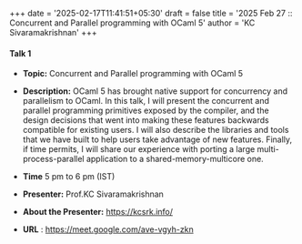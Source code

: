 +++
date = '2025-02-17T11:41:51+05:30'
draft = false
title = '2025 Feb 27 :: Concurrent and Parallel programming with OCaml 5'
author = 'KC Sivaramakrishnan'
+++

#### **Talk 1**
- **Topic:** Concurrent and Parallel programming with OCaml 5

- **Description:** OCaml 5 has brought native support for concurrency and parallelism to OCaml. In this talk, I will present the concurrent and parallel programming primitives exposed by the compiler, and the design decisions that went into making these features backwards compatible for existing users. I will also describe the libraries and tools that we have built to help users take advantage of new features. Finally, if time permits, I will share our experience with porting a large multi-process-parallel application to a shared-memory-multicore one.


- **Time** 5 pm to 6 pm (IST)  
- **Presenter:** Prof.KC Sivaramakrishnan  
- **About the Presenter:** https://kcsrk.info/
- **URL** : https://meet.google.com/ave-vgyh-zkn
